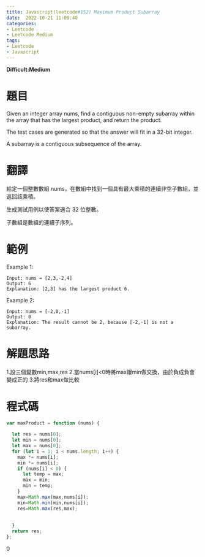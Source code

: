 ```yaml
---
title: Javascript(leetcode#152) Maximum Product Subarray
date:  2022-10-21 11:09:40
categories: 
- Leetcode 
- Leetcode Medium 
tags:
- Leetcode
- Javascript
---
```


**Difficult:Medium**


# 題目
Given an integer array nums, find a contiguous non-empty subarray within the array that has the largest product, and return the product.

The test cases are generated so that the answer will fit in a 32-bit integer.

A subarray is a contiguous subsequence of the array.


<!--more-->

# 翻譯

給定一個整數數組 nums，在數組中找到一個具有最大乘積的連續非空子數組，並返回該乘積。

生成測試用例以使答案適合 32 位整數。

子數組是數組的連續子序列。

# 範例

Example 1:
```
Input: nums = [2,3,-2,4]
Output: 6
Explanation: [2,3] has the largest product 6.
```


Example 2:
```
Input: nums = [-2,0,-1]
Output: 0
Explanation: The result cannot be 2, because [-2,-1] is not a subarray.
```




# 解題思路
1.設三個變數min,max,res
2.當nums[i]<0時將max跟min做交換，由於負成負會變成正的
3.將res和max做比較

# 程式碼

```javascript
var maxProduct = function (nums) {

  let res = nums[0];
  let min = nums[0];
  let max = nums[0];
  for (let i = 1; i < nums.length; i++) {
    max *= nums[i];
    min *= nums[i];
    if (nums[i] < 0) {
      let temp = max;
      max = min;
      min = temp;
    }
    max=Math.max(max,nums[i]);
    min=Math.min(min,nums[i]);
    res=Math.max(res,max);
  
  
  }
  return res;
};
```



 0
